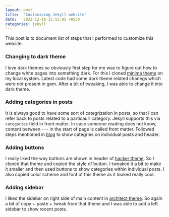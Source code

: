 ```yaml
---
layout: post
title:  "Customizing Jekyll website"
date:   2022-12-18 15:52:05 +0530
categories: jekyll
---
```


This post is to document list of steps that I performed to customize this website.

### Changing to dark theme
I love dark themes so obviously first step for me was to figure out how to change white pages into something dark.
For this I cloned [minima theme](https://github.com/jekyll/minima) on my local system.
Latest code had some dark theme related chanegs which were not present in gem. After a bit of tweaking, I was able to
change it into dark theme.

### Adding categories in posts
It is always good to have some sort of categrization in posts, so that I can refer back to posts related to a particaulr category.
Jekyll supports this via `categories` field in front matter. In case someone reading does not know, content between `---` in the start
of page is called front matter.
Followed steps mentioned in [blog](https://blog.webjeda.com/jekyll-categories/) to show categries on individual posts and header.

### Adding buttons
I really liked the way buttons are shown in header of [hacker theme](https://github.com/pages-themes/hacker). So I cloned that theme
and copied the style of button. I tweaked it a bit to make it smaller and then used buttons to show categories within individual posts.
I also copied color scheme and font of this theme as it looked really cool.

### Adding sidebar
I liked the sidebar on right side of main content in [architect theme](https://github.com/pages-themes/architect). So again a bit of
copy + paste + tweak from that theme and I was able to add a left sidebar to show recent posts.